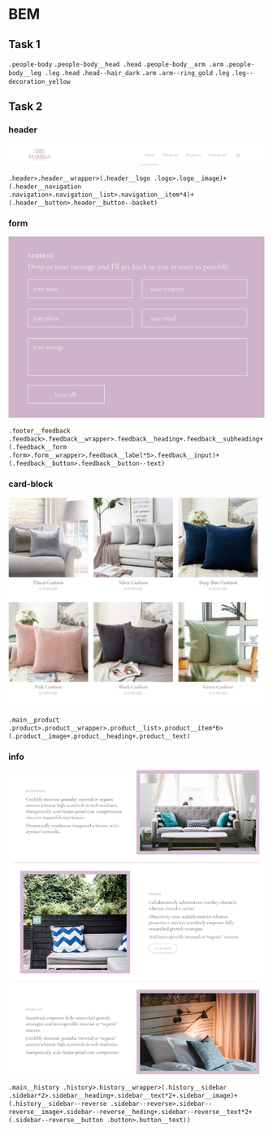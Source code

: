 # BEM
## Task 1
`.people-body`
`.people-body__head .head`
`.people-body__arm .arm`
`.people-body__leg .leg`
`.head`
`.head--hair_dark`
`.arm`
`.arm--ring_gold`
`.leg`
`.leg--decoration_yellow`

## Task 2
### header
![header](/img/header.png "header")
```
.header>.header__wrapper>(.header__logo .logo>.logo__image)+(.header__navigation .navigation>.navigation__list>.navigation__item*4)+(.header__button>.header__button--basket)
```

### form 
![form](/img/form.png "form")
```
.footer__feedback .feedback>.feedback__wrapper>.feedback__heading+.feedback__subheading+(.feedback__form .form>.form__wrapper>.feedback__label*5>.feedback__input)+(.feedback__button>.feedback__button--text)
```

### card-block 
![card-block](/img/card-block.png "card-block")
```
.main__product .product>.product__wrapper>.product__list>.product__item*6>(.product__image+.product__heading+.product__text)
```

### info
![info](/img/info.png "info")
```
.main__history .history>.history__wrapper>(.history__sidebar .sidebar*2>.sidebar__heading+.sidebar__text*2+.sidebar__image)+(.history__sidebar--reverse .sidebar--reverse>.sidebar--reverse__image+.sidebar--reverse__heding+.sidebar--reverse__text*2+(.sidebar--reverse__button .button>.button__text))
```
